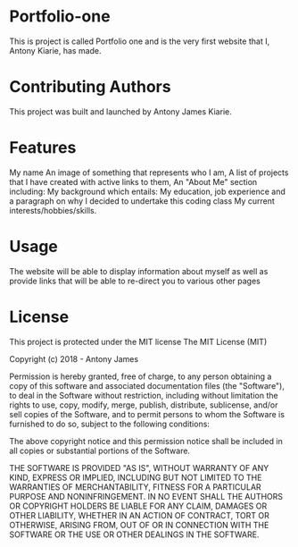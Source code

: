 # Portfolio-one
This is project is called Portfolio one and is the very first website that I, Antony Kiarie, has made.
# Contributing Authors
This project was built and launched by Antony James Kiarie.
# Features
My name
An image of something that represents who I am, 
A list of projects that I have created with active links to them, 
An "About Me" section including:
My background which entails: My education, job experience and a paragraph on why I decided to undertake this coding class
My current interests/hobbies/skills.
# Usage
The website will be able to display information about myself as well as provide links that will be able to re-direct you to various other pages
# License
This project is protected under the MIT license
The MIT License (MIT)

Copyright (c) 2018 - Antony James

Permission is hereby granted, free of charge, to any person obtaining a copy
of this software and associated documentation files (the "Software"), to deal
in the Software without restriction, including without limitation the rights
to use, copy, modify, merge, publish, distribute, sublicense, and/or sell
copies of the Software, and to permit persons to whom the Software is
furnished to do so, subject to the following conditions:

The above copyright notice and this permission notice shall be included in all
copies or substantial portions of the Software.

THE SOFTWARE IS PROVIDED "AS IS", WITHOUT WARRANTY OF ANY KIND, EXPRESS OR
IMPLIED, INCLUDING BUT NOT LIMITED TO THE WARRANTIES OF MERCHANTABILITY,
FITNESS FOR A PARTICULAR PURPOSE AND NONINFRINGEMENT. IN NO EVENT SHALL THE
AUTHORS OR COPYRIGHT HOLDERS BE LIABLE FOR ANY CLAIM, DAMAGES OR OTHER
LIABILITY, WHETHER IN AN ACTION OF CONTRACT, TORT OR OTHERWISE, ARISING FROM,
OUT OF OR IN CONNECTION WITH THE SOFTWARE OR THE USE OR OTHER DEALINGS IN THE
SOFTWARE.
